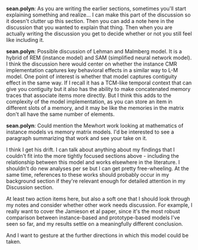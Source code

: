 **sean.polyn**: As you are writing the earlier sections, sometimes you'll start explaining something and realize... I can make this part of the discussion so it doesn't clutter up this section. Then you can add a note here in the discussion that you wanted to explain that thing. Then when you are actually writing the discussion you get to decide whether or not you still feel like including it.

**sean.polyn**: Possible discussion of Lehman and Malmberg model. It is a hybrid of REM (instance model) and SAM (simplified neural network model). I think the discussion here would center on whether the instance CMR implementation captures key behavioral effects in a similar way to L-M model. One point of interest is whether that model captures contiguity effect in the same way. If I recall it has a TCM-like temporal context that can give you contiguity but it also has the ability to make concatenated memory traces that associate items more directly. But I think this adds to the complexity of the model implementation, as you can store an item in different slots of a memory, and it may be like the memories in the matrix don't all have the same number of elements.

**sean.polyn**: Could mention the Mewhort work looking at mathematics of instance models vs memory matrix models. I'd be interested to see a paragraph summarizing that work and see your take on it. 

I think I get his drift. I can talk about anything about my findings that I couldn't fit into the more tightly focused sections above - including the relationship between this model and works elsewhere in the literature. I shouldn't do new analyses per se but I can get pretty free-wheeling. At the same time, references to these works should probably occur in my background section if they're relevant enough for detailed attention in my Discussion section. 

At least two action items here, but also a soft one that I should look through my notes and consider whether other work needs discussion. For example, I really want to cover the Jamieson et al paper, since it's the most robust comparison between instance-based and prototype-based models I've seen so far, and my results settle on a meaningfully different conclusion. 

And I want to gesture at the further directions in which this model could be taken. 